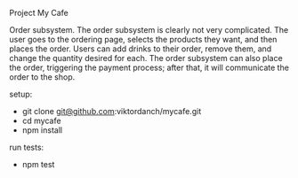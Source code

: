 Project My Cafe

Order subsystem.
The order subsystem is clearly not very complicated. The user goes to the ordering
page, selects the products they want, and then places the order. Users can add drinks
to their order, remove them, and change the quantity desired for each. The order
subsystem can also place the order, triggering the payment process; after that, it will
communicate the order to the shop.

setup:
  - git clone git@github.com:viktordanch/mycafe.git
  - cd mycafe
  - npm install

run tests:
  - npm test


